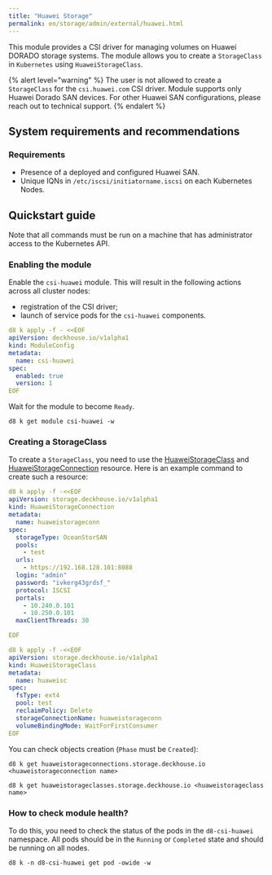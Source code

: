 ```yaml
---
title: "Huawei Storage"
permalink: en/storage/admin/external/huawei.html
---
```


This module provides a CSI driver for managing volumes on Huawei DORADO storage systems. The module allows you to create a `StorageClass` in `Kubernetes` using `HuaweiStorageClass`.

{% alert level="warning" %}
The user is not allowed to create a `StorageClass` for the `csi.huawei.com` CSI driver.
Module supports only Huawei Dorado SAN devices. For other Huawei SAN configurations, please reach out to technical support.
{% endalert %}

## System requirements and recommendations

### Requirements

- Presence of a deployed and configured Huawei SAN.
- Unique IQNs in `/etc/iscsi/initiatorname.iscsi` on each Kubernetes Nodes.

## Quickstart guide

Note that all commands must be run on a machine that has administrator access to the Kubernetes API.

### Enabling the module

Enable the `csi-huawei` module. This will result in the following actions across all cluster nodes:
- registration of the CSI driver;
- launch of service pods for the `csi-huawei` components.

```yaml
d8 k apply -f - <<EOF
apiVersion: deckhouse.io/v1alpha1
kind: ModuleConfig
metadata:
  name: csi-huawei
spec:
  enabled: true
  version: 1
EOF
```

Wait for the module to become `Ready`.

```shell
d8 k get module csi-huawei -w
```

### Creating a StorageClass

To create a `StorageClass`, you need to use the [HuaweiStorageClass](../../../reference/cr/huaweistorageclass) and [HuaweiStorageConnection](../../../reference/cr/huaweistorageconnection) resource. Here is an example command to create such a resource:

```yaml
d8 k apply -f -<<EOF
apiVersion: storage.deckhouse.io/v1alpha1
kind: HuaweiStorageConnection
metadata:
  name: huaweistorageconn
spec:
  storageType: OceanStorSAN
  pools:
    - test
  urls: 
    - https://192.168.128.101:8088 
  login: "admin"
  password: "ivkerg43grdsf_"
  protocol: ISCSI
  portals:
    - 10.240.0.101
    - 10.250.0.101 
  maxClientThreads: 30

EOF
```

```yaml
d8 k apply -f -<<EOF
apiVersion: storage.deckhouse.io/v1alpha1
kind: HuaweiStorageClass
metadata:
  name: huaweisc
spec:
  fsType: ext4
  pool: test
  reclaimPolicy: Delete
  storageConnectionName: huaweistorageconn
  volumeBindingMode: WaitForFirstConsumer
EOF
```

You can check objects creation (`Phase` must be `Created`):

```shell
d8 k get huaweistorageconnections.storage.deckhouse.io <huaweistorageconnection name>
```

```shell
d8 k get huaweistorageclasses.storage.deckhouse.io <huaweistorageclass name>
```

### How to check module health?

To do this, you need to check the status of the pods in the `d8-csi-huawei` namespace. All pods should be in the `Running` or `Completed` state and should be running on all nodes.

```shell
d8 k -n d8-csi-huawei get pod -owide -w
```
